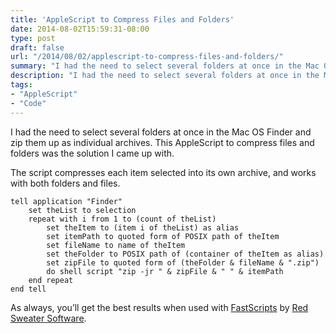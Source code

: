 ```yaml
---
title: 'AppleScript to Compress Files and Folders'
date: 2014-08-02T15:59:31-08:00
type: post
draft: false
url: "/2014/08/02/applescript-to-compress-files-and-folders/"
summary: "I had the need to select several folders at once in the Mac OS Finder and zip them up as individual archives. This AppleScript to compress files and folders was the solution I came up with."
description: "I had the need to select several folders at once in the Mac OS Finder and zip them up as individual archives."
tags:
- "AppleScript"
- "Code"
---
```


I had the need to select several folders at once in the Mac OS Finder and zip them up as individual archives. This AppleScript to compress files and folders was the solution I came up with.

The script compresses each item selected into its own archive, and works with both folders and files.

```applescript
tell application "Finder"
	set theList to selection
	repeat with i from 1 to (count of theList)
		set theItem to (item i of theList) as alias
		set itemPath to quoted form of POSIX path of theItem
		set fileName to name of theItem
		set theFolder to POSIX path of (container of theItem as alias)
		set zipFile to quoted form of (theFolder & fileName & ".zip")
		do shell script "zip -jr " & zipFile & " " & itemPath
	end repeat
end tell
```

As always, you’ll get the best results when used with [FastScripts](http://www.red-sweater.com/fastscripts/) by [Red Sweater Software](http://www.red-sweater.com/).